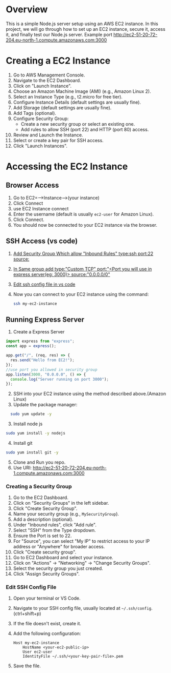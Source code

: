 # Overview

This is a simple Node.js server setup using an AWS EC2 instance. In this project, we will go through how to set up an EC2 instance, secure it, access it, and finally test our Node.js server.
Example port http://ec2-51-20-72-204.eu-north-1.compute.amazonaws.com:3000

# Creating a EC2 Instance

1. Go to AWS Management Console.
2. Navigate to the EC2 Dashboard.
3. Click on "Launch Instance".
4. Choose an Amazon Machine Image (AMI) (e.g., Amazon Linux 2).
5. Select an Instance Type (e.g., t2.micro for free tier).
6. Configure Instance Details (default settings are usually fine).
7. Add Storage (default settings are usually fine).
8. Add Tags (optional).
9. Configure Security Group:
   - Create a new security group or select an existing one.
   - Add rules to allow SSH (port 22) and HTTP (port 80) access.
10. Review and Launch the Instance.
11. Select or create a key pair for SSH access.
12. Click "Launch Instances".

# Accessing the EC2 Instance

## Browser Access

1. Go to EC2=-->Instance-->(your instance)
2. Click Connect
3. use EC2 Instance connect
4. Enter the username (default is usually `ec2-user` for Amazon Linux).
5. Click Connect.
6. You should now be connected to your EC2 instance via the browser.

## SSH Access (vs code)

1. [Add Security Group Which allow "Inbound Rules" type:ssh port:22 source:<Your IP>](#creating-a-security-group)
2. [In Same group add type:"Custom TCP" port:"<Port you will use in express server(eg: 3000)> source:"0.0.0.0/0"](#creating-a-security-group)
3. [Edit ssh config file in vs code](#edit-ssh-config-file)
4. Now you can connect to your EC2 instance using the command:

   ```bash
   ssh my-ec2-instance
   ```

## Running Express Server

1. Create a Express Server

```js
import express from "express";
const app = express();

app.get("/", (req, res) => {
  res.send("Hello from EC2!");
});
//use port you allowed in security group
app.listen(3000, "0.0.0.0", () => {
  console.log("Server running on port 3000");
});
```

2. SSH into your EC2 instance using the method described above.(Amazon Linux)
3. Update the package manager:

```bash
  sudo yum update -y
```

3. Install node js

```bash
sudo yum install -y nodejs
```

4. Install git

```bash
sudo yum install git -y
```

5. Clone and Run you repo.
6. Use URl: http://ec2-51-20-72-204.eu-north-1.compute.amazonaws.com:3000

### Creating a Security Group

1. Go to the EC2 Dashboard.
2. Click on "Security Groups" in the left sidebar.
3. Click "Create Security Group".
4. Name your security group (e.g., `MySecurityGroup`).
5. Add a description (optional).
6. Under "Inbound rules", click "Add rule".
7. Select "SSH" from the Type dropdown.
8. Ensure the Port is set to 22.
9. For "Source", you can select "My IP" to restrict access to your IP address or "Anywhere" for broader access.
10. Click "Create security group".
11. Go to EC2 Dashboard and select your instance.
12. Click on "Actions" -> "Networking" -> "Change Security Groups".
13. Select the security group you just created.
14. Click "Assign Security Groups".

### Edit SSH Config File

1. Open your terminal or VS Code.
2. Navigate to your SSH config file, usually located at `~/.ssh/config`.(ctrl+shift+p)
3. If the file doesn't exist, create it.
4. Add the following configuration:

   ```plaintext
   Host my-ec2-instance
       HostName <your-ec2-public-ip>
       User ec2-user
       IdentityFile ~/.ssh/<your-key-pair-file>.pem
   ```

5. Save the file.
